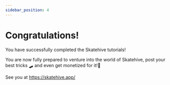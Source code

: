 ```yaml
---
sidebar_position: 4
---
```


# Congratulations!

You have successfully completed the Skatehive tutorials!

You are now fully prepared to venture into the world of Skatehive, post your best tricks 🛹 and even get monetized for it!🤑

See you at https://skatehive.app/
